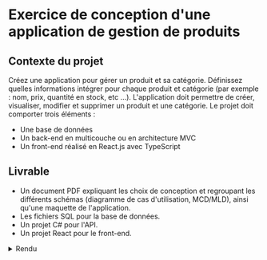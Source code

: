 # Exercice de conception d'une application de gestion de produits
## Contexte du projet
Créez une application pour gérer un produit et sa catégorie. Définissez quelles informations intégrer pour chaque produit et catégorie (par exemple : nom, prix, quantité en stock, etc ...). L'application doit permettre de créer, visualiser, modifier et supprimer un produit et une catégorie.
Le projet doit comporter trois éléments :
* Une base de données
* Un back-end en multicouche ou en architecture MVC
* Un front-end réalisé en React.js avec TypeScript
## Livrable
* Un document PDF expliquant les choix de conception et regroupant les différents schémas (diagramme de cas d'utilisation, MCD/MLD), ainsi qu'une maquette de l'application.
* Les fichiers SQL pour la base de données.
* Un projet C# pour l'API.
* Un projet React pour le front-end.
<details>
    <summary>Rendu</summary>
    <img width="50%" src="rendu 1.png">
    <img width="50%" src="rendu 2.png">
    <img width="50%" src="rendu 3.png">
</details>